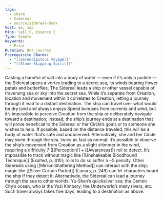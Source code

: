 ```yaml
---
tags:
  - charm
  - Sidereal
  - source/sidereal-book
Cost: 5m, 1wp
Mins: Sail 5, Essence 3
Type: Simple
Keywords:
  - Pilot
Duration: One journey
Prerequisite Charms:
  - "[[Serendipitous Voyage]]"
  - "[[Stone-Skipping Spirit]]"
---
```

Casting a handful of salt into a body of water — even if it’s only a puddle — the Sidereal opens a vortex leading to a secret sea, its winds bearing flower petals and butterflies. The Sidereal leads a ship or other vessel capable of traversing sea or sky into the secret sea. While it’s separate from Creation, location and movement within it correlates to Creation, letting a journey through it lead to a distant destination. The ship can travel over what would be dry land and always enjoys Speed bonuses from currents and wind, but it’s impossible to perceive Creation from the ship or deliberately navigate toward a destination; instead, the ship’s journey ends at a destination that will prove beneficial to the Sidereal or her Circle’s goals or to someone she wishes to help. If possible, based on the distance traveled, this will be a body of water that’s safe and unobserved. Alternatively, she and her Circle may swim through the sea, twice as fast as normal. It’s possible to observe the ship’s movement from Creation as a slight shimmer in the wind, requiring a difficulty 7 ([[Perception]] + [[Awareness]]) roll to detect. It’s impossible to track without magic like [[Unshakeable Bloodhound Technique]] (Exalted, p. 410); rolls to do so suffer a −5 penalty. Other Sidereals using [[Mirror-Shattering Method]] can interact with the ship; magic like [[Silver Curtain Parted]] (Lunars, p. 249) can let characters board the ship if they detect it. Alternatively, the Sidereal can lead a journey through the sea to other worlds: Yu-Shan’s quicksilver sea; the Demon City’s ocean, who is the Yozi Kimbery; the Underworld’s many rivers, etc. Such travel always takes five days, leading to a destination as above.